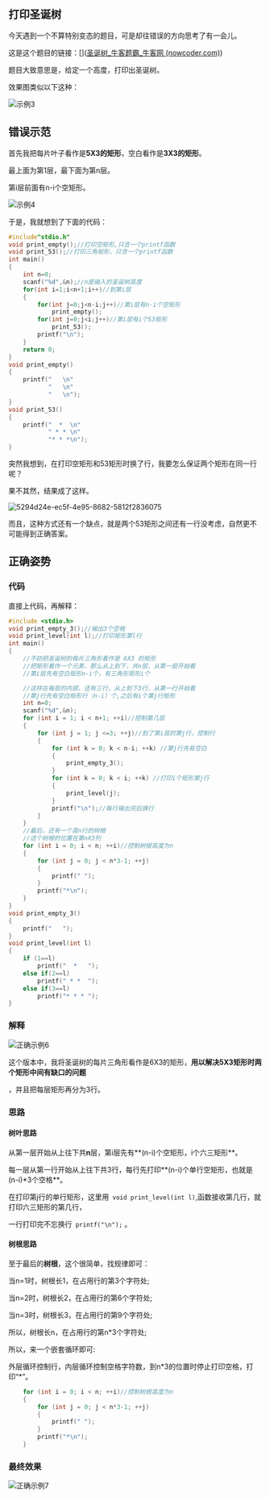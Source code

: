 ## 打印圣诞树

今天遇到一个不算特别变态的题目，可是却往错误的方向思考了有一会儿。

这是这个题目的链接：[]([圣诞树_牛客题霸_牛客网 (nowcoder.com)](https://www.nowcoder.com/practice/9a03096ed8ab449e9b10b0466de29eb2?tpId=107&tqId=39701&rp=1&ru=/ta/beginner-programmers-v1&qru=/ta/beginner-programmers-v1&difficulty=4&judgeStatus=&tags=/question-ranking))

题目大致意思是，给定一个高度，打印出圣诞树。

效果图类似以下这种：

![示例3](E:\my_credit\acm-clearance\nuke\program_begin\BC141\示例3.png)

## 错误示范

首先我把每片叶子看作是**5X3的矩形**，空白看作是**3X3的矩形**。

最上面为第1层，最下面为第n层。

第i层前面有n-i个空矩形。

![示例4](E:\my_credit\acm-clearance\nuke\program_begin\BC141\示例4.png)

于是，我就想到了下面的代码：

```c
#include"stdio.h"
void print_empty();//打印空矩形,只含一个printf函数
void print_53();//打印三角矩形，只含一个printf函数
int main()
{
    int n=0;
    scanf("%d",&n);//n是输入的圣诞树高度
    for(int i=1;i<n+1;i++)//到第i层
    {
        for(int j=0;j<n-i;j++)//第i层有n-i个空矩形
            print_empty();
        for(int j=0;j<i;j++)//第i层有i个53矩形
            print_53();
        printf("\n");
    }
    return 0;
}
void print_empty()
{
    printf("   \n"
           "   \n"
           "   \n");
}
void print_53()
{
    printf("  *  \n"
           " * * \n"
           "* * *\n");
}

```

突然我想到，在打印空矩形和53矩形时换了行，我要怎么保证两个矩形在同一行呢？

果不其然，结果成了这样。

![5294d24e-ec5f-4e95-8682-5812f2836075](file:///C:/Users/liu15/Pictures/Typedown/5294d24e-ec5f-4e95-8682-5812f2836075.png)

而且，这种方式还有一个缺点，就是两个53矩形之间还有一行没考虑，自然更不可能得到正确答案。

## 正确姿势

### 代码

直接上代码，再解释：

```c
#include <stdio.h>
void print_empty_3();//输出3个空格
void print_level(int l);//打印矩形第l行
int main()
{
    //不妨把圣诞树的每片三角形看作是 6X3 的矩形
    //把矩形看作一个元素，那么从上到下，共n层，从第一层开始看
    //第i层先有空白矩形n-i个，有三角形矩形i个

    //这样在每层的内部，还有三行，从上到下3行，从第一行开始看
    //第j行先有空白矩形行（n-i）个,之后有i个第j行矩形
    int n=0;
    scanf("%d",&n);
    for (int i = 1; i < n+1; ++i)//控制第几层
    {
        for (int j = 1; j <=3; ++j)//到了第i层的第j行，控制行
        {
            for (int k = 0; k < n-i; ++k) //第j行先有空白
            {
                print_empty_3();
            }
            for (int k = 0; k < i; ++k) //打印i个矩形第j行
            {
                print_level(j);
            }
            printf("\n");//每行输出完后换行
        }
    }
    //最后，还有一个高n行的树根
    //这个树根的位置在第nX3列
    for (int i = 0; i < n; ++i)//控制树根高度为n
    {
        for (int j = 0; j < n*3-1; ++j)
        {
            printf(" ");
        }
        printf("*\n");
    }
}
void print_empty_3()
{
    printf("   ");
}
void print_level(int l)
{
    if (1==l)
        printf("  *   ");
    else if(2==l)
        printf(" * *  ");
    else if(3==l)
        printf("* * * ");
}
```

### 解释

![正确示例6](E:\my_credit\acm-clearance\nuke\program_begin\BC141\正确示例6.png)

这个版本中，我将圣诞树的每片三角形看作是6X3的矩形，**用以解决5X3矩形时两个矩形中间有缺口的问题**

，并且把每层矩形再分为3行。

### 思路

#### 树叶思路

从第一层开始从上往下共**n**层，第i层先有**\(n-i\)个空矩形，i个六三矩形**。

每一层从第一行开始从上往下共3行，每行先打印**\(n-i\)个单行空矩形，也就是(n-i)\*3个空格**。

在打印第j行的单行矩形，这里用` void print_level(int l)`,函数接收第几行，就打印六三矩形的第几行，

一行打印完不忘换行` printf("\n");` 。

#### 树根思路

至于最后的**树根**，这个很简单，找规律即可：

当n=1时，树根长1，在占用行的第3个字符处;

当n=2时，树根长2，在占用行的第6个字符处;

当n=3时，树根长3，在占用行的第9个字符处;

所以，树根长n，在占用行的第n*3个字符处;

所以，来一个嵌套循环即可:

外层循环控制行，内层循环控制空格字符数，到n*3的位置时停止打印空格，打印“\*”。

```c
    for (int i = 0; i < n; ++i)//控制树根高度为n
    {
        for (int j = 0; j < n*3-1; ++j)
        {
            printf(" ");
        }
        printf("*\n");
    }
```

### 最终效果

![正确示例7](E:\my_credit\acm-clearance\nuke\program_begin\BC141\正确示例7.png)


